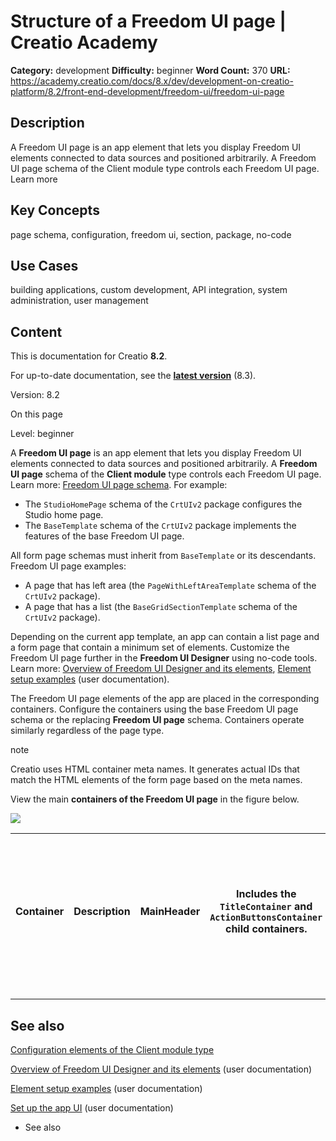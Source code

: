 # Structure of a Freedom UI page | Creatio Academy

**Category:** development **Difficulty:** beginner **Word Count:** 370 **URL:**
https://academy.creatio.com/docs/8.x/dev/development-on-creatio-platform/8.2/front-end-development/freedom-ui/freedom-ui-page

## Description

A Freedom UI page is an app element that lets you display Freedom UI elements
connected to data sources and positioned arbitrarily. A Freedom UI page schema
of the Client module type controls each Freedom UI page. Learn more

## Key Concepts

page schema, configuration, freedom ui, section, package, no-code

## Use Cases

building applications, custom development, API integration, system
administration, user management

## Content

This is documentation for Creatio **8.2**.

For up-to-date documentation, see the
**[latest version](/docs/8.x/dev/development-on-creatio-platform/front-end-development/freedom-ui/freedom-ui-page)**
(8.3).

Version: 8.2

On this page

Level: beginner

A **Freedom UI page** is an app element that lets you display Freedom UI
elements connected to data sources and positioned arbitrarily. A **Freedom UI
page** schema of the **Client module** type controls each Freedom UI page. Learn
more:
[Freedom UI page schema](https://academy.creatio.com/documents?ver=8.2&id=15106&anchor=title-2123-10).
For example:

- The `StudioHomePage` schema of the `CrtUIv2` package configures the Studio
  home page.
- The `BaseTemplate` schema of the `CrtUIv2` package implements the features of
  the base Freedom UI page.

All form page schemas must inherit from `BaseTemplate` or its descendants.
Freedom UI page examples:

- A page that has left area (the `PageWithLeftAreaTemplate` schema of the
  `CrtUIv2` package).
- A page that has a list (the `BaseGridSectionTemplate` schema of the `CrtUIv2`
  package).

Depending on the current app template, an app can contain a list page and a form
page that contain a minimum set of elements. Customize the Freedom UI page
further in the **Freedom UI Designer** using no-code tools. Learn more:
[Overview of Freedom UI Designer and its elements](https://academy.creatio.com/documents?ver=8.2&id=2376),
[Element setup examples](https://academy.creatio.com/docs/8.x/no-code-customization/category/element-setup-examples)
(user documentation).

The Freedom UI page elements of the app are placed in the corresponding
containers. Configure the containers using the base Freedom UI page schema or
the replacing **Freedom UI page** schema. Containers operate similarly
regardless of the page type.

note

Creatio uses HTML container meta names. It generates actual IDs that match the
HTML elements of the form page based on the meta names.

View the main **containers of the Freedom UI page** in the figure below.

![](https://d3a7ykdi65m4cy.cloudfront.net/ac-en/s3fs-public/documentation/sdk/en/BPMonlineWebSDK/Screenshots/FreedomUIPage/8.1/scr_Freedom_UI_Page.png)

| Container | Description | MainHeader | Includes the `TitleContainer` and `ActionButtonsContainer` child containers. | TitleContainer | Includes the page title. | ActionButtonsContainer | Includes the page actions, such as add record, open page, import data, etc. | MainContainer | Includes the `MainFilterContainer` and `SectionContentWrapper` child containers. | MainFilterContainer | Includes the `LeftFilterContainer` and `RightFilterContainer` child containers. | LeftFilterContainer | Includes the menu of the **Folders** page element. | RightFilterContainer | Includes the filter of page content. | SectionContentWrapper | Includes the page content. |
| --------- | ----------- | ---------- | ---------------------------------------------------------------------------- | -------------- | ------------------------ | ---------------------- | --------------------------------------------------------------------------- | ------------- | -------------------------------------------------------------------------------- | ------------------- | ------------------------------------------------------------------------------- | ------------------- | -------------------------------------------------- | -------------------- | ------------------------------------ | --------------------- | -------------------------- |

---

## See also​

[Configuration elements of the Client module type](https://academy.creatio.com/documents?ver=8.2&id=15106)

[Overview of Freedom UI Designer and its elements](https://academy.creatio.com/documents?ver=8.2&id=2376)
(user documentation)

[Element setup examples](https://academy.creatio.com/docs/8.x/no-code-customization/category/element-setup-examples)
(user documentation)

[Set up the app UI](https://academy.creatio.com/documents?ver=8.2&id=2379) (user
documentation)

- See also
